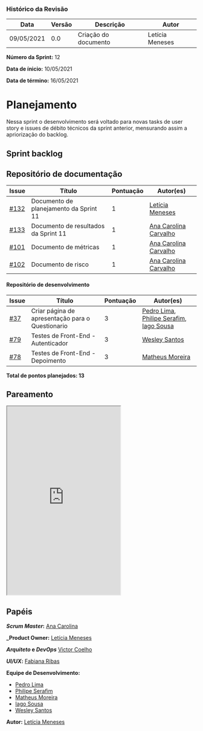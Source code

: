 ### Histórico da Revisão
| Data | Versão | Descrição | Autor |
|---|---|---|---|
| 09/05/2021| 0.0 |Criação do documento | Letícia Meneses |


**Número da Sprint:** 12

**Data de ínicio:** 10/05/2021

**Data de término:** 16/05/2021

# **Planejamento**
Nessa sprint o desenvolvimento será voltado para novas tasks de user story e issues de débito técnicos da sprint anterior, mensurando assim a apriorização do backlog.

## Sprint backlog

## Repositório de documentação

| Issue | Título | Pontuação | Autor(es) |
|---|---|---|---|
|[#132](https://github.com/fga-eps-mds/2020.2-Violeta-Documentacao/issues/132)| Documento de planejamento da Sprint 11 | 1 | [Letícia Meneses](https://github.com/mbslet) |
|[#133](https://github.com/fga-eps-mds/2020.2-Violeta-Documentacao/issues/133)| Documento de resultados da Sprint 11 | 1 | [Ana Carolina Carvalho](https://github.com/anacarolcs) |
|[#101](https://github.com/fga-eps-mds/2020.2-Violeta-Documentacao/issues/101)| Documento de métricas | 1 | [Ana Carolina Carvalho](https://github.com/anacarolcs) |
|[#102](https://github.com/fga-eps-mds/2020.2-Violeta-Documentacao/issues/102)| Documento de risco | 1 | [Ana Carolina Carvalho](https://github.com/anacarolcs) |

#### Repositório de desenvolvimento

| Issue | Título | Pontuação | Autor(es) |
|---|---|---|---|
|[#37](https://github.com/fga-eps-mds/2020.2-violeta-desenvolvimento/issues/37)| Criar página de apresentação para o Questionario | 3 | [Pedro Lima](https://github.com/pedrolimass), [Philipe Serafim](https://github.com/philipeserafim), [Iago Sousa](https://github.com/iasousa) |
|[#79](https://github.com/fga-eps-mds/2020.2-Violeta-Desenvolvimento/issues/79)| Testes de Front-End - Autenticador| 3 |[Wesley Santos](https://github.com/wesleysantos00) |
|[#78](https://github.com/fga-eps-mds/2020.2-Violeta-Desenvolvimento/issues/78)| Testes de Front-End - Depoimento| 3 |[Matheus Moreira](https://github.com/mateus-lm) |

<b>Total de pontos planejados: 13 </b>

## Pareamento

<iframe weidth="100%" height="500" src="https://docs.google.com/spreadsheets/d/e/2PACX-1vSUvF3lwINiA2gmoZeLfAFfI-sgInnqEVf4oq7nkh3joRHfGQgwIc63ij0wCB5oJzGtZirY3eT-hLjK/pubhtml?widget=true&amp;headers=false"></iframe>


## Papéis

**_Scrum Master_:** [Ana Carolina](https://github.com/anacarolcs)

**_Product Owner:** [Letícia Meneses](https://github.com/mbslet)

**_Arquiteto_ e _DevOps_** [Victor Coelho](https://github.com/victorhdcoelho)

**_UI/UX_:** [Fabiana Ribas](https://github.com/FabianaRibas)

**Equipe de Desenvolvimento:**

- [Pedro Lima](https://github.com/pedrolimass)
- [Philipe Serafim](https://github.com/philipeserafim)
- [Matheus Moreira](https://github.com/mateus-lm)
- [Iago Sousa](https://github.com/iasousa)
- [Wesley Santos](https://github.com/wesleysantos00)

**Autor:** [Letícia Meneses](https://github.com/mbslet)

